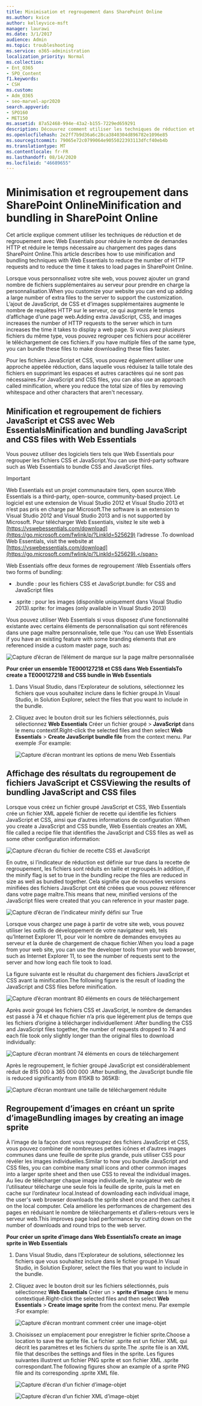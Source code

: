 ```yaml
---
title: Minimisation et regroupement dans SharePoint Online
ms.author: kvice
author: kelleyvice-msft
manager: laurawi
ms.date: 3/1/2017
audience: Admin
ms.topic: troubleshooting
ms.service: o365-administration
localization_priority: Normal
ms.collection:
- Ent_O365
- SPO_Content
f1.keywords:
- CSH
ms.custom:
- Adm_O365
- seo-marvel-apr2020
search.appverid:
- SPO160
- MET150
ms.assetid: 87a52468-994e-43a2-b155-7229ed659291
description: Découvrez comment utiliser les techniques de réduction et de regroupement avec Web Essentials pour réduire les demandes HTTP et le temps nécessaire au chargement des pages dans SharePoint Online.
ms.openlocfilehash: 2e2ff7b9d36a6c28ca3840304d896782e1096e85
ms.sourcegitcommit: 79065e72c0799064e9055022393113dfcf40eb4b
ms.translationtype: MT
ms.contentlocale: fr-FR
ms.lasthandoff: 08/14/2020
ms.locfileid: "46689655"
---
```

# <a name="minification-and-bundling-in-sharepoint-online"></a><span data-ttu-id="446c3-103">Minimisation et regroupement dans SharePoint Online</span><span class="sxs-lookup"><span data-stu-id="446c3-103">Minification and bundling in SharePoint Online</span></span>

<span data-ttu-id="446c3-104">Cet article explique comment utiliser les techniques de réduction et de regroupement avec Web Essentials pour réduire le nombre de demandes HTTP et réduire le temps nécessaire au chargement des pages dans SharePoint Online.</span><span class="sxs-lookup"><span data-stu-id="446c3-104">This article describes how to use minification and bundling techniques with Web Essentials to reduce the number of HTTP requests and to reduce the time it takes to load pages in SharePoint Online.</span></span>
  
<span data-ttu-id="446c3-105">Lorsque vous personnalisez votre site web, vous pouvez ajouter un grand nombre de fichiers supplémentaires au serveur pour prendre en charge la personnalisation.</span><span class="sxs-lookup"><span data-stu-id="446c3-105">When you customize your website you can end up adding a large number of extra files to the server to support the customization.</span></span> <span data-ttu-id="446c3-106">L’ajout de JavaScript, de CSS et d’images supplémentaires augmente le nombre de requêtes HTTP sur le serveur, ce qui augmente le temps d’affichage d’une page web.</span><span class="sxs-lookup"><span data-stu-id="446c3-106">Adding extra JavaScript, CSS, and images increases the number of HTTP requests to the server which in turn increases the time it takes to display a web page.</span></span> <span data-ttu-id="446c3-107">Si vous avez plusieurs fichiers du même type, vous pouvez regrouper ces fichiers pour accélérer le téléchargement de ces fichiers.</span><span class="sxs-lookup"><span data-stu-id="446c3-107">If you have multiple files of the same type, you can bundle these files to make downloading these files faster.</span></span>
  
<span data-ttu-id="446c3-108">Pour les fichiers JavaScript et CSS, vous pouvez également utiliser une approche appelée réduction, dans laquelle vous réduisez la taille totale des fichiers en supprimant les espaces et autres caractères qui ne sont pas nécessaires.</span><span class="sxs-lookup"><span data-stu-id="446c3-108">For JavaScript and CSS files, you can also use an approach called minification, where you reduce the total size of files by removing whitespace and other characters that aren't necessary.</span></span>
  
## <a name="minification-and-bundling-javascript-and-css-files-with-web-essentials"></a><span data-ttu-id="446c3-109">Minification et regroupement de fichiers JavaScript et CSS avec Web Essentials</span><span class="sxs-lookup"><span data-stu-id="446c3-109">Minification and bundling JavaScript and CSS files with Web Essentials</span></span>

<span data-ttu-id="446c3-110">Vous pouvez utiliser des logiciels tiers tels que Web Essentials pour regrouper les fichiers CSS et JavaScript.</span><span class="sxs-lookup"><span data-stu-id="446c3-110">You can use third-party software such as Web Essentials to bundle CSS and JavaScript files.</span></span>
  
> [!IMPORTANT]
> <span data-ttu-id="446c3-111">Web Essentials est un projet communautaire tiers, open source.</span><span class="sxs-lookup"><span data-stu-id="446c3-111">Web Essentials is a third-party, open-source, community-based project.</span></span> <span data-ttu-id="446c3-112">Le logiciel est une extension de Visual Studio 2012 et Visual Studio 2013 et n’est pas pris en charge par Microsoft.</span><span class="sxs-lookup"><span data-stu-id="446c3-112">The software is an extension to Visual Studio 2012 and Visual Studio 2013 and is not supported by Microsoft.</span></span> <span data-ttu-id="446c3-113">Pour télécharger Web Essentials, visitez le site web à [https://vswebessentials.com/download](https://go.microsoft.com/fwlink/p/?LinkId=525629) l’adresse .</span><span class="sxs-lookup"><span data-stu-id="446c3-113">To download Web Essentials, visit the website at [https://vswebessentials.com/download](https://go.microsoft.com/fwlink/p/?LinkId=525629).</span></span> 
  
<span data-ttu-id="446c3-114">Web Essentials offre deux formes de regroupement :</span><span class="sxs-lookup"><span data-stu-id="446c3-114">Web Essentials offers two forms of bundling:</span></span>
  
- <span data-ttu-id="446c3-115">.bundle : pour les fichiers CSS et JavaScript</span><span class="sxs-lookup"><span data-stu-id="446c3-115">.bundle: for CSS and JavaScript files</span></span>
    
- <span data-ttu-id="446c3-116">.sprite : pour les images (disponible uniquement dans Visual Studio 2013)</span><span class="sxs-lookup"><span data-stu-id="446c3-116">.sprite: for images (only available in Visual Studio 2013)</span></span>
    
<span data-ttu-id="446c3-117">Vous pouvez utiliser Web Essentials si vous disposez d’une fonctionnalité existante avec certains éléments de personnalisation qui sont référencés dans une page maître personnalisée, telle que :</span><span class="sxs-lookup"><span data-stu-id="446c3-117">You can use Web Essentials if you have an existing feature with some branding elements that are referenced inside a custom master page, such as:</span></span>
  
![Capture d’écran de l’élément de marque sur la page maître personnalisée](../media/3a6eba36-973d-482b-8556-a9394b8ba19f.png)
  
 <span data-ttu-id="446c3-119">**Pour créer un ensemble TE000127218 et CSS dans Web Essentials**</span><span class="sxs-lookup"><span data-stu-id="446c3-119">**To create a TE000127218 and CSS bundle in Web Essentials**</span></span>
  
1. <span data-ttu-id="446c3-120">Dans Visual Studio, dans l’Explorateur de solutions, sélectionnez les fichiers que vous souhaitez inclure dans le fichier groupé.</span><span class="sxs-lookup"><span data-stu-id="446c3-120">In Visual Studio, in Solution Explorer, select the files that you want to include in the bundle.</span></span>
    
2. <span data-ttu-id="446c3-121">Cliquez avec le bouton droit sur les fichiers sélectionnés, puis sélectionnez **Web Essentials** Créer un fichier groupé \> **JavaScript** dans le menu contextif.</span><span class="sxs-lookup"><span data-stu-id="446c3-121">Right-click the selected files and then select **Web Essentials** \> **Create JavaScript bundle file** from the context menu.</span></span> <span data-ttu-id="446c3-122">Par exemple :</span><span class="sxs-lookup"><span data-stu-id="446c3-122">For example:</span></span> 
    
    ![Capture d’écran montrant les options de menu Web Essentials](../media/41aac84c-4538-4f78-b454-46e651f868a3.png)
  
## <a name="viewing-the-results-of-bundling-javascript-and-css-files"></a><span data-ttu-id="446c3-124">Affichage des résultats du regroupement de fichiers JavaScript et CSS</span><span class="sxs-lookup"><span data-stu-id="446c3-124">Viewing the results of bundling JavaScript and CSS files</span></span>

<span data-ttu-id="446c3-125">Lorsque vous créez un fichier groupé JavaScript et CSS, Web Essentials crée un fichier XML appelé fichier de recette qui identifie les fichiers JavaScript et CSS, ainsi que d’autres informations de configuration :</span><span class="sxs-lookup"><span data-stu-id="446c3-125">When you create a JavaScript and CSS bundle, Web Essentials creates an XML file called a recipe file that identifies the JavaScript and CSS files as well as some other configuration information:</span></span> 
  
![Capture d’écran du fichier de recette CSS et JavaScript](../media/7ba891f8-52d8-467b-a0f6-b062dd1137a4.png)
  
<span data-ttu-id="446c3-127">En outre, si l’indicateur de réduction est définie sur true dans la recette de regroupement, les fichiers sont réduits en taille et regroupés.</span><span class="sxs-lookup"><span data-stu-id="446c3-127">In addition, if the minify flag is set to true in the bundling recipe the files are reduced in size as well as bundled together.</span></span> <span data-ttu-id="446c3-128">Cela signifie que de nouvelles versions minifiées des fichiers JavaScript ont été créées que vous pouvez référencer dans votre page maître.</span><span class="sxs-lookup"><span data-stu-id="446c3-128">This means that new, minified versions of the JavaScript files were created that you can reference in your master page.</span></span>
  
![Capture d’écran de l’indicateur minify défini sur True](../media/50523af2-6412-4117-ac3d-5bd26f6d562e.png)
  
<span data-ttu-id="446c3-130">Lorsque vous chargez une page à partir de votre site web, vous pouvez utiliser les outils de développement de votre navigateur web, tels qu’Internet Explorer 11, pour voir le nombre de demandes envoyées au serveur et la durée de chargement de chaque fichier.</span><span class="sxs-lookup"><span data-stu-id="446c3-130">When you load a page from your web site, you can use the developer tools from your web browser, such as Internet Explorer 11, to see the number of requests sent to the server and how long each file took to load.</span></span>
  
<span data-ttu-id="446c3-131">La figure suivante est le résultat du chargement des fichiers JavaScript et CSS avant la minification.</span><span class="sxs-lookup"><span data-stu-id="446c3-131">The following figure is the result of loading the JavaScript and CSS files before minification.</span></span>
  
![Capture d’écran montrant 80 éléments en cours de téléchargement](../media/e2df3912-1923-46e6-8cf2-3015a31554e1.png)
  
<span data-ttu-id="446c3-133">Après avoir groupé les fichiers CSS et JavaScript, le nombre de demandes est passé à 74 et chaque fichier n’a pris que légèrement plus de temps que les fichiers d’origine à télécharger individuellement :</span><span class="sxs-lookup"><span data-stu-id="446c3-133">After bundling the CSS and JavaScript files together, the number of requests dropped to 74 and each file took only slightly longer than the original files to download individually:</span></span>
  
![Capture d’écran montrant 74 éléments en cours de téléchargement](../media/686c4387-70e8-4a74-9d45-059f33a91184.png)
  
<span data-ttu-id="446c3-135">Après le regroupement, le fichier groupé JavaScript est considérablement réduit de 815 000 à 365 000 000 :</span><span class="sxs-lookup"><span data-stu-id="446c3-135">After bundling, the JavaScript bundle file is reduced significantly from 815KB to 365KB:</span></span>
  
![Capture d’écran montrant une taille de téléchargement réduite](../media/5e7dbd98-faff-4f68-b320-108fb252e395.png)
  
## <a name="bundling-images-by-creating-an-image-sprite"></a><span data-ttu-id="446c3-137">Regroupement d’images en créant un sprite d’image</span><span class="sxs-lookup"><span data-stu-id="446c3-137">Bundling images by creating an image sprite</span></span>

<span data-ttu-id="446c3-138">À l’image de la façon dont vous regroupez des fichiers JavaScript et CSS, vous pouvez combiner de nombreuses petites icônes et d’autres images communes dans une feuille de sprite plus grande, puis utiliser CSS pour révéler les images individuelles.</span><span class="sxs-lookup"><span data-stu-id="446c3-138">Similar to how you bundle JavaScript and CSS files, you can combine many small icons and other common images into a larger sprite sheet and then use CSS to reveal the individual images.</span></span> <span data-ttu-id="446c3-139">Au lieu de télécharger chaque image individuelle, le navigateur web de l’utilisateur télécharge une seule fois la feuille de sprite, puis la met en cache sur l’ordinateur local.</span><span class="sxs-lookup"><span data-stu-id="446c3-139">Instead of downloading each individual image, the user's web browser downloads the sprite sheet once and then caches it on the local computer.</span></span> <span data-ttu-id="446c3-140">Cela améliore les performances de chargement des pages en réduisant le nombre de téléchargements et d’allers-retours vers le serveur web.</span><span class="sxs-lookup"><span data-stu-id="446c3-140">This improves page load performance by cutting down on the number of downloads and round trips to the web server.</span></span>
  
 <span data-ttu-id="446c3-141">**Pour créer un sprite d’image dans Web Essentials**</span><span class="sxs-lookup"><span data-stu-id="446c3-141">**To create an image sprite in Web Essentials**</span></span>
  
1. <span data-ttu-id="446c3-142">Dans Visual Studio, dans l’Explorateur de solutions, sélectionnez les fichiers que vous souhaitez inclure dans le fichier groupé.</span><span class="sxs-lookup"><span data-stu-id="446c3-142">In Visual Studio, in Solution Explorer, select the files that you want to include in the bundle.</span></span>
    
2. <span data-ttu-id="446c3-143">Cliquez avec le bouton droit sur les fichiers sélectionnés, puis sélectionnez **Web Essentials** Créer un \> **sprite d’image** dans le menu contextiqué.</span><span class="sxs-lookup"><span data-stu-id="446c3-143">Right-click the selected files and then select **Web Essentials** \> **Create image sprite** from the context menu.</span></span> <span data-ttu-id="446c3-144">Par exemple :</span><span class="sxs-lookup"><span data-stu-id="446c3-144">For example:</span></span> 
    
    ![Capture d’écran montrant comment créer une image-objet](../media/de0fe741-4ef7-4e3b-bafa-ef9f4822dac6.png)
  
3. <span data-ttu-id="446c3-146">Choisissez un emplacement pour enregistrer le fichier sprite.</span><span class="sxs-lookup"><span data-stu-id="446c3-146">Choose a location to save the sprite file.</span></span> <span data-ttu-id="446c3-147">Le fichier .sprite est un fichier XML qui décrit les paramètres et les fichiers du sprite.</span><span class="sxs-lookup"><span data-stu-id="446c3-147">The .sprite file is an XML file that describes the settings and files in the sprite.</span></span> <span data-ttu-id="446c3-148">Les figures suivantes illustrent un fichier PNG sprite et son fichier XML .sprite correspondant.</span><span class="sxs-lookup"><span data-stu-id="446c3-148">The following figures show an example of a sprite PNG file and its corresponding .sprite XML file.</span></span>
    
    ![Capture d’écran d’un fichier d’image-objet](../media/0876bb2a-d1b9-4169-8e95-9c290d628d90.png)
  
    ![Capture d’écran d’un fichier XML d’image-objet](../media/d1f94776-280d-4d56-abb5-384f145d9989.png)
  

